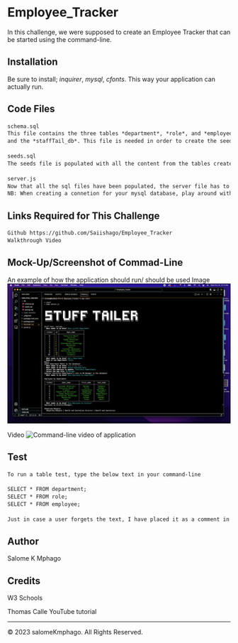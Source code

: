 # Employee_Tracker
In this challenge, we were supposed to create an Employee Tracker that can be started using the command-line.

## Installation
Be sure to install; *inquirer*, *mysql*, *cfonts*.
This way your application can actually run.

## Code Files
```md
schema.sql
This file contains the three tables *department*, *role*, and *employee*
and the *staffTail_db*. This file is needed in order to create the seeds file.

seeds.sql
The seeds file is populated with all the content from the tables created in the schema file.

server.js
Now that all the sql files have been populated, the server file has to be written so the commad-line application can run. Once this file is populated, run npm start to start the application.
NB: When creating a connetion for your mysql database, play around with >>>> host: *'127.0.0.1'* or *'localhost'* <<<< it all depends on what your machine will allow.
```
## Links Required for This Challenge
```md
Github https://github.com/Saiishago/Employee_Tracker
Walkthrough Video
```
## Mock-Up/Screenshot of Commad-Line
An example of how the application should run/ should be used
Image
![Command-line screenshot](StuffTailer.png)

Video
![Command-line video of application](https://drive.google.com/file/d/1MSAdzO84GUNdkgE890j9fHmfOXBtSB4V/view?usp=sharing)
## Test
```md
To run a table test, type the below text in your command-line

SELECT * FROM department;
SELECT * FROM role;
SELECT * FROM employee;

Just in case a user forgets the text, I have placed it as a comment in the file named testing.sql.
```
## Author
Salome K Mphago

## Credits
W3 Schools

Thomas Calle YouTube tutorial

- - -

© 2023 salomeKmphago. All Rights Reserved.